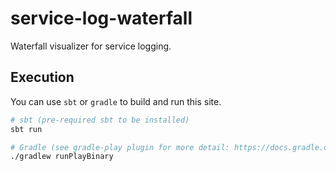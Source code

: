 # service-log-waterfall

Waterfall visualizer for service logging.

## Execution

You can use `sbt` or `gradle` to build and run this site.

```bash
# sbt (pre-required sbt to be installed)
sbt run

# Gradle (see gradle-play plugin for more detail: https://docs.gradle.org/current/userguide/play_plugin.html)
./gradlew runPlayBinary
```
